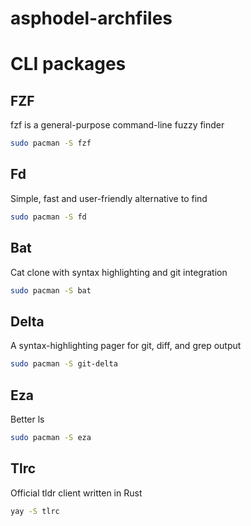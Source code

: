 # asphodel-archfiles

# CLI packages

## FZF
fzf is a general-purpose command-line fuzzy finder

```bash
sudo pacman -S fzf
```

## Fd
Simple, fast and user-friendly alternative to find

```bash
sudo pacman -S fd
```
## Bat
Cat clone with syntax highlighting and git integration

```bash
sudo pacman -S bat
```

## Delta
A syntax-highlighting pager for git, diff, and grep output

```bash
sudo pacman -S git-delta
```

## Eza
Better ls

```bash
sudo pacman -S eza
```

## Tlrc
Official tldr client written in Rust

```bash
yay -S tlrc
```
